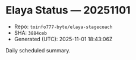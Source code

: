 # Elaya Status — 20251101

- Repo: `toinfo777-byte/elaya-stagecoach`
- SHA: `3884ceb`
- Generated (UTC): 2025-11-01 18:43:06Z

Daily scheduled summary.

